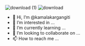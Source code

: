 ![download (1)](https://user-images.githubusercontent.com/109011596/178132771-d867d913-9668-4d54-9c97-b2812cc234b4.png)
![download](https://user-images.githubusercontent.com/109011596/178132784-95daac78-e7db-4760-a2b8-9544909cdfc3.png)
- 👋 Hi, I’m @kamalakargangiti
- 👀 I’m interested in ...
- 🌱 I’m currently learning ...
- 💞️ I’m looking to collaborate on ...
- 📫 How to reach me ...

<!---
kamalakargangiti/kamalakargangiti is a ✨ special ✨ repository because its `README.md` (this file) appears on your GitHub profile.
You can click the Preview link to take a look at your changes.
--->

